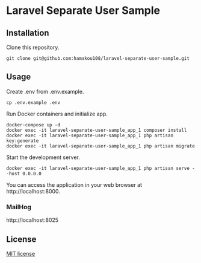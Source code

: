 # Laravel Separate User Sample

## Installation

Clone this repository.

```
git clone git@github.com:hamakou108/laravel-separate-user-sample.git
```

## Usage

Create .env from .env.example.

```
cp .env.example .env
```

Run Docker containers and initialize app.

```
docker-compose up -d
docker exec -it laravel-separate-user-sample_app_1 composer install
docker exec -it laravel-separate-user-sample_app_1 php artisan key:generate
docker exec -it laravel-separate-user-sample_app_1 php artisan migrate
```

Start the development server.

```
docker exec -it laravel-separate-user-sample_app_1 php artisan serve --host 0.0.0.0
```

You can access the application in your web browser at http://localhost:8000.

### MailHog

http://localhost:8025

## License

[MIT license](https://opensource.org/licenses/MIT)

